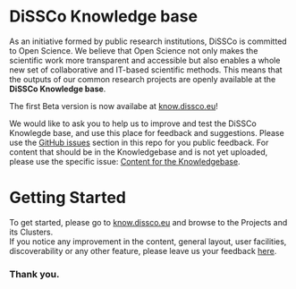 # DiSSCo Knowledge base
As an initiative formed by public research institutions, DiSSCo is committed to Open Science. We believe that Open Science not only makes the scientific work more transparent and accessible but also enables a whole new set of collaborative and IT-based scientific methods. This means that the outputs of our common research projects are openly available at the **DiSSCo Knowledge base**.

The first Beta version is now availabe at [know.dissco.eu](https://know.dissco.eu/)!  

We would like to ask you to help us to improve and test the DiSSCo Knowlegde base, and use this place for feedback and suggestions. Please use the [GitHub issues](https://github.com/DiSSCo/kb/issues) section in this repo for you public feedback. For content that should be in the Knowledgebase and is not yet uploaded, please use the specific issue:  [Content for the Knowledgebase](https://github.com/DiSSCo/kb/issues/27). 

# Getting Started
To get started, please go to [know.dissco.eu](https://know.dissco.eu/) and browse to the Projects and its Clusters.  
If you notice any improvement in the content, general layout, user facilities, discoverability or any other feature, please leave us your feedback [here](https://github.com/DiSSCo/kb/issues).

### Thank you.
